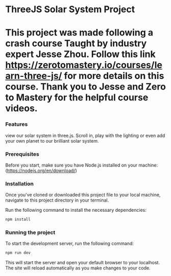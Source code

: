 # ThreeJS Solar System Project

# This project was made following a crash course Taught by industry expert Jesse Zhou. Follow this link https://zerotomastery.io/courses/learn-three-js/ for more details on this course. Thank you to Jesse and Zero to Mastery for the helpful course videos.

### Features

view our solar system in three.js. Scroll in, play with the lighting or even add your own planet to our brilliant solar system. 

### Prerequisites

Before you start, make sure you have Node.js installed on your machine: (https://nodejs.org/en/download/)

### Installation

Once you've cloned or downloaded this project file to your local machine, navigate to this project directory in your terminal.

Run the following command to install the necessary dependencies:

```bash
npm install
```

### Running the project

To start the development server, run the following command:

```bash
npm run dev
```

This will start the server and open your default browser to your localhost. The site will reload automatically as you make changes to your code.
